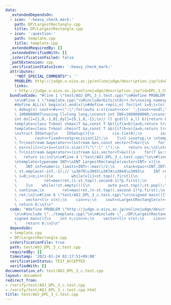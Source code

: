 ```yaml
---
data:
  _extendedDependsOn:
  - icon: ':heavy_check_mark:'
    path: DP/LargestRectangle.cpp
    title: DP/LargestRectangle.cpp
  - icon: ':question:'
    path: template.cpp
    title: template.cpp
  _extendedRequiredBy: []
  _extendedVerifiedWith: []
  _isVerificationFailed: false
  _pathExtension: cpp
  _verificationStatusIcon: ':heavy_check_mark:'
  attributes:
    '*NOT_SPECIAL_COMMENTS*': ''
    PROBLEM: http://judge.u-aizu.ac.jp/onlinejudge/description.jsp?id=DPL_3_C&lang=ja
    links:
    - http://judge.u-aizu.ac.jp/onlinejudge/description.jsp?id=DPL_3_C&lang=ja
  bundledCode: "#line 1 \"test/AOJ_DPL_3_c.test.cpp\"\n#define PROBLEM \"http://judge.u-aizu.ac.jp/onlinejudge/description.jsp?id=DPL_3_C&lang=ja\"\
    \n\n#line 1 \"template.cpp\"\n#include<bits/stdc++.h>\nusing namespace std;\n\
    #define ALL(x) begin(x),end(x)\n#define rep(i,n) for(int i=0;i<(n);i++)\n#define\
    \ debug(v) cout<<#v<<\":\";for(auto x:v){cout<<x<<' ';}cout<<endl;\n#define mod\
    \ 1000000007\nusing ll=long long;\nconst int INF=1000000000;\nconst ll LINF=1001002003004005006ll;\n\
    int dx[]={1,0,-1,0},dy[]={0,1,0,-1};\n// ll gcd(ll a,ll b){return b?gcd(b,a%b):a;}\n\
    template<class T>bool chmax(T &a,const T &b){if(a<b){a=b;return true;}return false;}\n\
    template<class T>bool chmin(T &a,const T &b){if(b<a){a=b;return true;}return false;}\n\
    \nstruct IOSetup{\n    IOSetup(){\n        cin.tie(0);\n        ios::sync_with_stdio(0);\n\
    \        cout<<fixed<<setprecision(12);\n    }\n} iosetup;\n \ntemplate<typename\
    \ T>\nostream &operator<<(ostream &os,const vector<T>&v){\n    for(int i=0;i<(int)v.size();i++)\
    \ os<<v[i]<<(i+1==(int)v.size()?\"\":\" \");\n    return os;\n}\ntemplate<typename\
    \ T>\nistream &operator>>(istream &is,vector<T>&v){\n    for(T &x:v)is>>x;\n \
    \   return is;\n}\n\n#line 4 \"test/AOJ_DPL_3_c.test.cpp\"\n\n#line 1 \"DP/LargestRectangle.cpp\"\
    \ntemplate<typename INT>\nINT LargestRectangle(vector<INT> v){\n    int n=(int)v.size();\n\
    \    INT inf=numeric_limits<INT>::max()/2;\n    stack<pair<INT,INT>> st;\n   \
    \ st.emplace(-inf,-1);// \u3070\u3093\u307A\u3044\u3093\n    INT ret=0;\n    for(int\
    \ i=0;i<n;i++){\n        while(v[i]<st.top().first){\n            auto p=st.top();st.pop();\n\
    \            ret=max(ret,(i-st.top().second-1)*p.first);\n        }\n        st.emplace(v[i],i);\n\
    \    }\n    while(!st.empty()){\n        auto p=st.top();st.pop();\n        if(p.first==-inf)\
    \ continue;\n        ret=max(ret,(n-st.top().second-1)*p.first);\n    }\n    return\
    \ ret;\n}\n#line 6 \"test/AOJ_DPL_3_c.test.cpp\"\n\nsigned main(){\n    int n;cin>>n;\n\
    \    vector<ll> v(n);\n    cin>>v;\n    cout<<LargestRectangle(v)<<endl;\n   \
    \ return 0;\n}\n"
  code: "#define PROBLEM \"http://judge.u-aizu.ac.jp/onlinejudge/description.jsp?id=DPL_3_C&lang=ja\"\
    \n\n#include \"../template.cpp\"\n\n#include \"../DP/LargestRectangle.cpp\"\n\n\
    signed main(){\n    int n;cin>>n;\n    vector<ll> v(n);\n    cin>>v;\n    cout<<LargestRectangle(v)<<endl;\n\
    \    return 0;\n}\n"
  dependsOn:
  - template.cpp
  - DP/LargestRectangle.cpp
  isVerificationFile: true
  path: test/AOJ_DPL_3_c.test.cpp
  requiredBy: []
  timestamp: '2021-01-24 02:17:51+09:00'
  verificationStatus: TEST_ACCEPTED
  verifiedWith: []
documentation_of: test/AOJ_DPL_3_c.test.cpp
layout: document
redirect_from:
- /verify/test/AOJ_DPL_3_c.test.cpp
- /verify/test/AOJ_DPL_3_c.test.cpp.html
title: test/AOJ_DPL_3_c.test.cpp
---
```


